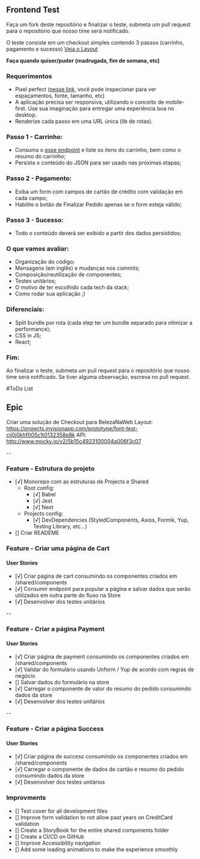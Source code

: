 ## Frontend Test

Faça um fork deste repositório e finalizar o teste, submeta um pull request para o repositório que nosso time será notificado.

O teste consiste em um checkout simples contendo 3 passos (carrinho, pagamento e sucesso) [Veja o Layout](https://projects.invisionapp.com/prototype/font-test-cji0j0khf005c1t0132358e8k)

**Faça quando quiser/puder (madrugada, fim de semana, etc)**

### Requerimentos

- Pixel perfect ([nesse link](https://projects.invisionapp.com/prototype/font-test-cji0j0khf005c1t0132358e8k), você pode inspecionar para ver espaçamentos, fonte, tamanho, etc)
- A aplicação precisa ser responsiva, utilizando o conceito de mobile-first. Use sua imaginação para entregar uma experiência boa no desktop.
- Renderize cada passo em uma URL única (lib de rotas).


### Passo 1 - Carrinho:
  - Consuma o [esse endpoint](http://www.mocky.io/v2/5b15c4923100004a006f3c07) e liste os itens do carrinho, bem como o resumo do carrinho;
  - Persista o conteúdo do JSON para ser usado nas próximas etapas;

### Passo 2 - Pagamento: 
  - Exiba um form com campos de cartão de crédito com validação em cada campo;
  - Habilite o botão de Finalizar Pedido apenas se o form esteja válido;

### Passo 3 - Sucesso: 
  - Todo o conteúdo deverá ser exibido a partir dos dados persistidos;
  
### O que vamos avaliar:
  - Organização do código;
  - Mensagens (em inglês) e mudanças nos commits;
  - Composição/reutilização de componentes;
  - Testes unitários;
  - O motivo de ter escolhido cada tech da stack;
  - Como rodar sua aplicação ;)

### Diferenciais:
  - Split bundle por rota (cada step ter um bundle separado para otimizar a performance);
  - CSS in JS;
  - React;

### Fim:
Ao finalizar o teste, submeta um pull request para o repositório que nosso time será notificado. Se tiver alguma observação, escreva no pull request.



#ToDo List

## Epic

Criar uma solução de Checkout para BelezaNaWeb
Layout: https://projects.invisionapp.com/prototype/font-test-cji0j0khf005c1t0132358e8k
API: http://www.mocky.io/v2/5b15c4923100004a006f3c07

--

### Feature - Estrutura do projeto

- [√] Monorepo com as estruturas de Projects e Shared
  - Root config:
    - [√] Babel
    - [√] Jest
    - [√] Next
  - Projects config:
    - [√] DevDependencies (StyledComponents, Axios, Formik, Yup, Testing Library, etc...)
- [] Criar READEME

### Feature - Criar uma página de Cart

#### User Stories

- [√] Criar página de cart consumindo os componentes criados em /shared/components
- [√] Consumir endpoint para popular a página e salvar dados que serão utilizados em outra parte do fluxo na Store
- [√] Desenvolver dos testes unitários

--

### Feature - Criar a página Payment

#### User Stories

- [√] Criar página de payment consumindo os componentes criados em /shared/components
- [√] Validar do formulário usando Unform / Yup de acordo com regras de negócio
- [] Salvar dados do formulário na store
- [√] Carregar o componente de valor do resumo do pedido consumindo dados da store
- [√] Desenvolver dos testes unitários

--

### Feature - Criar a página Success

#### User Stories

- [√] Criar página de success consumindo os componentes criados em /shared/components
- [√] Carregar o componente de dados do cartão e resumo do pedido consumindo dados da store
- [√] Desenvolver dos testes unitários

### Improvments

- [] Test cover for all development files
- [] Improve form validation to not allow past years on CreditCard validation
- [] Create a StoryBook for the entire shared components folder
- [] Create a CI/CD on GitHub
- [] Improve Accessibility navigation
- [] Add some loading animations to make the experience smoothly
